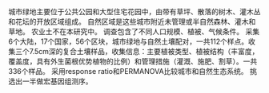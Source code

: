 
城市绿地主要位于公共公园和大型住宅花园中，由带有草坪、散落的树木、灌木丛和花坛的开放区域组成。
自然区域是这些城市附近未管理或半自然森林、灌木和草地。
农业土不在本研究中。
调查包含了不同人口规模、植被、气候条件。
采集6个大陆，17个国家，56个区块，城市绿地与自然土壤配对，一共112个样点。收集三个7.5cm深的复合土壤样品，收集信息：主要植被类型、植被结构（丰富度，覆盖度，具有外生菌根优势植物的比例）和管理措施（灌溉、施肥、割草）。一共336个样品。
采用response ratio和PERMANOVA比较城市和自然生态系统。
挑选出一半做宏基因组测序。